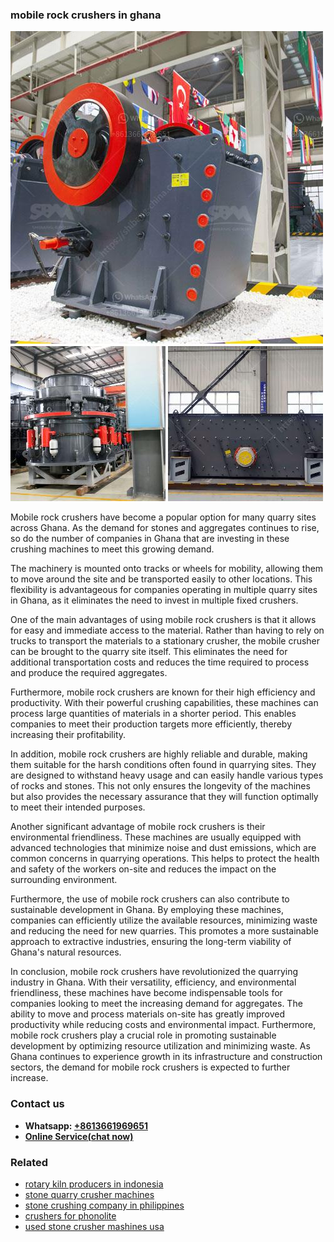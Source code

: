 <h3>mobile rock crushers in ghana</h3><img src='1708663414.jpg' alt=''><p>Mobile rock crushers have become a popular option for many quarry sites across Ghana. As the demand for stones and aggregates continues to rise, so do the number of companies in Ghana that are investing in these crushing machines to meet this growing demand.</p><p>The machinery is mounted onto tracks or wheels for mobility, allowing them to move around the site and be transported easily to other locations. This flexibility is advantageous for companies operating in multiple quarry sites in Ghana, as it eliminates the need to invest in multiple fixed crushers.</p><p>One of the main advantages of using mobile rock crushers is that it allows for easy and immediate access to the material. Rather than having to rely on trucks to transport the materials to a stationary crusher, the mobile crusher can be brought to the quarry site itself. This eliminates the need for additional transportation costs and reduces the time required to process and produce the required aggregates.</p><p>Furthermore, mobile rock crushers are known for their high efficiency and productivity. With their powerful crushing capabilities, these machines can process large quantities of materials in a shorter period. This enables companies to meet their production targets more efficiently, thereby increasing their profitability.</p><p>In addition, mobile rock crushers are highly reliable and durable, making them suitable for the harsh conditions often found in quarrying sites. They are designed to withstand heavy usage and can easily handle various types of rocks and stones. This not only ensures the longevity of the machines but also provides the necessary assurance that they will function optimally to meet their intended purposes.</p><p>Another significant advantage of mobile rock crushers is their environmental friendliness. These machines are usually equipped with advanced technologies that minimize noise and dust emissions, which are common concerns in quarrying operations. This helps to protect the health and safety of the workers on-site and reduces the impact on the surrounding environment.</p><p>Furthermore, the use of mobile rock crushers can also contribute to sustainable development in Ghana. By employing these machines, companies can efficiently utilize the available resources, minimizing waste and reducing the need for new quarries. This promotes a more sustainable approach to extractive industries, ensuring the long-term viability of Ghana's natural resources.</p><p>In conclusion, mobile rock crushers have revolutionized the quarrying industry in Ghana. With their versatility, efficiency, and environmental friendliness, these machines have become indispensable tools for companies looking to meet the increasing demand for aggregates. The ability to move and process materials on-site has greatly improved productivity while reducing costs and environmental impact. Furthermore, mobile rock crushers play a crucial role in promoting sustainable development by optimizing resource utilization and minimizing waste. As Ghana continues to experience growth in its infrastructure and construction sectors, the demand for mobile rock crushers is expected to further increase.</p><h3>Contact us</h3><ul><li><strong>Whatsapp:&nbsp;<a href="https://wa.me/8613661969651">+8613661969651</a></strong></li><li><a href="https://swt.shibang-china.com/?git&amp;zhl&amp;mobile rock crushers in ghana"><strong>Online Service(chat now)</strong></a></li></ul><h3>Related</h3><ul><li><a href='rotary kiln producers in indonesia.md'>rotary kiln producers in indonesia</a></li><li><a href='stone quarry crusher machines.md'>stone quarry crusher machines</a></li><li><a href='stone crushing company in philippines.md'>stone crushing company in philippines</a></li><li><a href='crushers for phonolite.md'>crushers for phonolite</a></li><li><a href='used stone crusher mashines usa.md'>used stone crusher mashines usa</a></li></ul>
